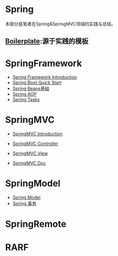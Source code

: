 # Spring

本部分是笔者在Spring&SpringMVC领域的实践与总结。

## [Boilerplate]():源于实践的模板



# SpringFramework

- [Spring Framework Introduction]()
- [Spring Boot Quick Start]()
- [Spring Beans基础]()
- [Spring AOP]()
- [Spring Tasks]()

# SpringMVC

- [SpringMVC Introduction]()


- [SpringMVC Controller]()
- [SpringMVC View]()
- [SpringMVC Doc]()

# SpringModel

- [Spring Model]()
- [Spring 事务]()

# SpringRemote

# RARF



